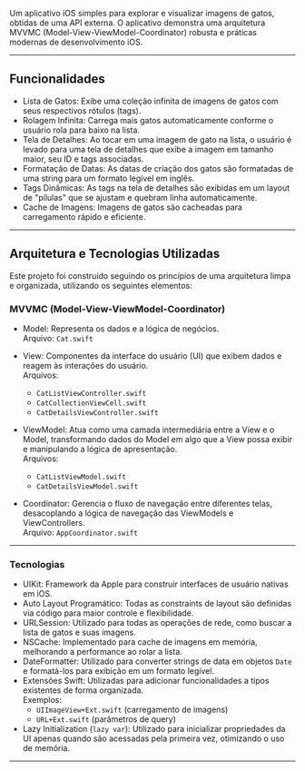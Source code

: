 Um aplicativo iOS simples para explorar e visualizar imagens de gatos, obtidas de uma API externa. O aplicativo demonstra uma arquitetura MVVMC (Model-View-ViewModel-Coordinator) robusta e práticas modernas de desenvolvimento iOS.

---

## Funcionalidades

- Lista de Gatos: Exibe uma coleção infinita de imagens de gatos com seus respectivos rótulos (tags).
- Rolagem Infinita: Carrega mais gatos automaticamente conforme o usuário rola para baixo na lista.
- Tela de Detalhes: Ao tocar em uma imagem de gato na lista, o usuário é levado para uma tela de detalhes que exibe a imagem em tamanho maior, seu ID e tags associadas.
- Formatação de Datas: As datas de criação dos gatos são formatadas de uma string para um formato legível em inglês.
- Tags Dinâmicas: As tags na tela de detalhes são exibidas em um layout de "pílulas" que se ajustam e quebram linha automaticamente.
- Cache de Imagens: Imagens de gatos são cacheadas para carregamento rápido e eficiente.

---

## Arquitetura e Tecnologias Utilizadas

Este projeto foi construído seguindo os princípios de uma arquitetura limpa e organizada, utilizando os seguintes elementos:

### MVVMC (Model-View-ViewModel-Coordinator)

- Model: Representa os dados e a lógica de negócios.  
  Arquivo: `Cat.swift`

- View: Componentes da interface do usuário (UI) que exibem dados e reagem às interações do usuário.  
  Arquivos: 
  - `CatListViewController.swift`  
  - `CatCollectionViewCell.swift`  
  - `CatDetailsViewController.swift`

- ViewModel: Atua como uma camada intermediária entre a View e o Model, transformando dados do Model em algo que a View possa exibir e manipulando a lógica de apresentação.  
  Arquivos: 
  - `CatListViewModel.swift`  
  - `CatDetailsViewModel.swift`

- Coordinator: Gerencia o fluxo de navegação entre diferentes telas, desacoplando a lógica de navegação das ViewModels e ViewControllers.  
  Arquivo: `AppCoordinator.swift`

---

### Tecnologias

- UIKit: Framework da Apple para construir interfaces de usuário nativas em iOS.
- Auto Layout Programático: Todas as constraints de layout são definidas via código para maior controle e flexibilidade.
- URLSession: Utilizado para todas as operações de rede, como buscar a lista de gatos e suas imagens.
- NSCache: Implementado para cache de imagens em memória, melhorando a performance ao rolar a lista.
- DateFormatter: Utilizado para converter strings de data em objetos `Date` e formatá-los para exibição em um formato legível.
- Extensões Swift: Utilizadas para adicionar funcionalidades a tipos existentes de forma organizada.  
  Exemplos:
  - `UIImageView+Ext.swift` (carregamento de imagens)  
  - `URL+Ext.swift` (parâmetros de query)
- Lazy Initialization (`lazy var`): Utilizado para inicializar propriedades da UI apenas quando são acessadas pela primeira vez, otimizando o uso de memória.

---
